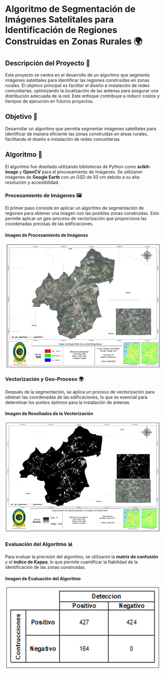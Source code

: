 # Algoritmo de Segmentación de Imágenes Satelitales para Identificación de Regiones Construidas en Zonas Rurales 🌍

## Descripción del Proyecto 📜

Este proyecto se centra en el desarrollo de un algoritmo que segmenta imágenes satelitales para identificar las regiones construidas en zonas rurales. El objetivo principal es facilitar el diseño e instalación de redes comunitarias, optimizando la localización de las antenas para asegurar una distribución adecuada de la red. Este enfoque contribuye a reducir costos y tiempos de ejecución en futuros proyectos.

## Objetivo 🎯

Desarrollar un algoritmo que permita segmentar imágenes satelitales para identificar de manera eficiente las zonas construidas en áreas rurales, facilitando el diseño e instalación de redes comunitarias.

## Algoritmo 🤖

El algoritmo fue diseñado utilizando bibliotecas de Python como **scikit-image** y **OpenCV** para el procesamiento de imágenes. Se utilizaron imágenes de **Google Earth** con un GSD de 50 cm debido a su alta resolución y accesibilidad.

### Procesamiento de Imágenes 🖼️

El primer paso consiste en aplicar un algoritmo de segmentación de regiones para obtener una imagen con las posibles zonas construidas. Esto permite aplicar un geo-proceso de vectorización que proporciona las coordenadas precisas de las edificaciones.

#### Imagen de Procesamiento de Imágenes
![Imagen de Procesamiento](https://github.com/JHONATAN9A/Imagenes-Satelitales/blob/main/img_c.png)

### Vectorización y Geo-Proceso 🌍

Después de la segmentación, se aplica un proceso de vectorización para obtener las coordenadas de las edificaciones, lo que es esencial para determinar los puntos óptimos para la instalación de antenas.

#### Imagen de Resultados de la Vectorización
![Imagen de Vectorización](https://github.com/JHONATAN9A/Imagenes-Satelitales/blob/main/img_b.png)

### Evaluación del Algoritmo 📊

Para evaluar la precisión del algoritmo, se utilizaron la **matriz de confusión** y el **índice de Kappa**, lo que permite cuantificar la fiabilidad de la identificación de las zonas construidas.

#### Imagen de Evaluación del Algoritmo
![Imagen de Evaluación](https://github.com/JHONATAN9A/Imagenes-Satelitales/blob/main/img_a.png)
